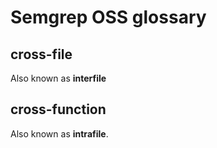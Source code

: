 # Semgrep OSS glossary

## cross-file

Also known as **interfile**

## cross-function

Also known as **intrafile**.
